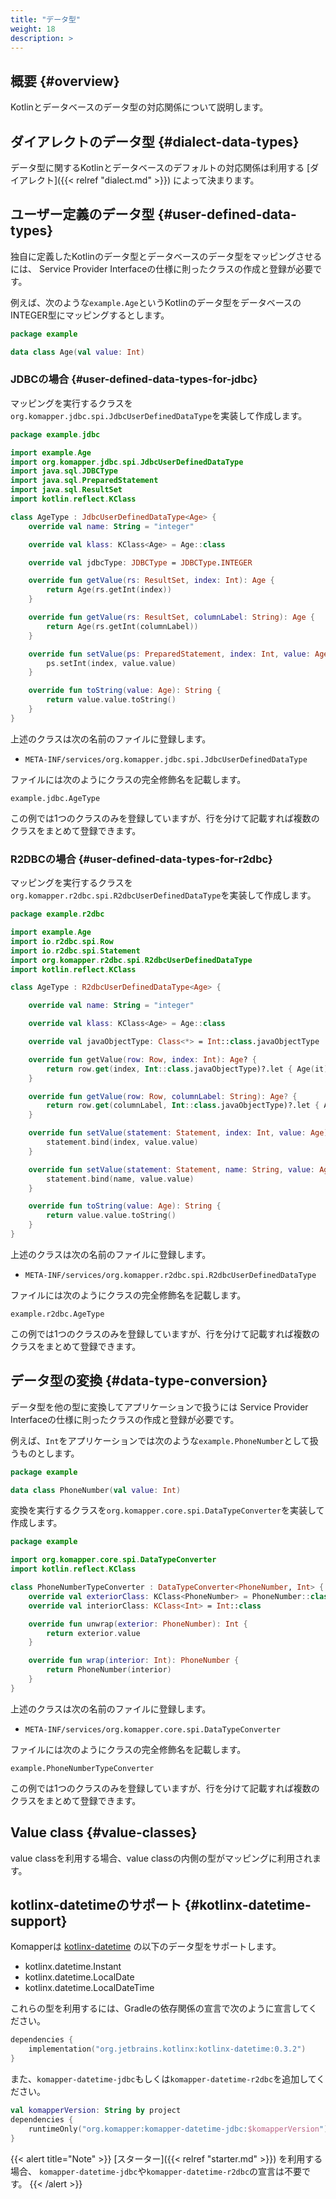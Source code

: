 ```yaml
---
title: "データ型"
weight: 18
description: >
---
```


## 概要 {#overview}

Kotlinとデータベースのデータ型の対応関係について説明します。

## ダイアレクトのデータ型 {#dialect-data-types}

データ型に関するKotlinとデータベースのデフォルトの対応関係は利用する [ダイアレクト]({{< relref "dialect.md" >}}) によって決まります。

## ユーザー定義のデータ型 {#user-defined-data-types}

独自に定義したKotlinのデータ型とデータベースのデータ型をマッピングさせるには、
Service Provider Interfaceの仕様に則ったクラスの作成と登録が必要です。

例えば、次のような`example.Age`というKotlinのデータ型をデータベースのINTEGER型にマッピングするとします。

```kotlin
package example

data class Age(val value: Int)
```

### JDBCの場合 {#user-defined-data-types-for-jdbc}

マッピングを実行するクラスを`org.komapper.jdbc.spi.JdbcUserDefinedDataType`を実装して作成します。

```kotlin
package example.jdbc

import example.Age
import org.komapper.jdbc.spi.JdbcUserDefinedDataType
import java.sql.JDBCType
import java.sql.PreparedStatement
import java.sql.ResultSet
import kotlin.reflect.KClass

class AgeType : JdbcUserDefinedDataType<Age> {
    override val name: String = "integer"

    override val klass: KClass<Age> = Age::class

    override val jdbcType: JDBCType = JDBCType.INTEGER

    override fun getValue(rs: ResultSet, index: Int): Age {
        return Age(rs.getInt(index))
    }

    override fun getValue(rs: ResultSet, columnLabel: String): Age {
        return Age(rs.getInt(columnLabel))
    }

    override fun setValue(ps: PreparedStatement, index: Int, value: Age) {
        ps.setInt(index, value.value)
    }

    override fun toString(value: Age): String {
        return value.value.toString()
    }
}
```

上述のクラスは次の名前のファイルに登録します。

- `META-INF/services/org.komapper.jdbc.spi.JdbcUserDefinedDataType`

ファイルには次のようにクラスの完全修飾名を記載します。

```
example.jdbc.AgeType
```

この例では1つのクラスのみを登録していますが、行を分けて記載すれば複数のクラスをまとめて登録できます。

### R2DBCの場合 {#user-defined-data-types-for-r2dbc}

マッピングを実行するクラスを`org.komapper.r2dbc.spi.R2dbcUserDefinedDataType`を実装して作成します。

```kotlin
package example.r2dbc

import example.Age
import io.r2dbc.spi.Row
import io.r2dbc.spi.Statement
import org.komapper.r2dbc.spi.R2dbcUserDefinedDataType
import kotlin.reflect.KClass

class AgeType : R2dbcUserDefinedDataType<Age> {

    override val name: String = "integer"

    override val klass: KClass<Age> = Age::class

    override val javaObjectType: Class<*> = Int::class.javaObjectType

    override fun getValue(row: Row, index: Int): Age? {
        return row.get(index, Int::class.javaObjectType)?.let { Age(it) }
    }

    override fun getValue(row: Row, columnLabel: String): Age? {
        return row.get(columnLabel, Int::class.javaObjectType)?.let { Age(it) }
    }

    override fun setValue(statement: Statement, index: Int, value: Age) {
        statement.bind(index, value.value)
    }

    override fun setValue(statement: Statement, name: String, value: Age) {
        statement.bind(name, value.value)
    }

    override fun toString(value: Age): String {
        return value.value.toString()
    }
}
```

上述のクラスは次の名前のファイルに登録します。

- `META-INF/services/org.komapper.r2dbc.spi.R2dbcUserDefinedDataType`

ファイルには次のようにクラスの完全修飾名を記載します。

```
example.r2dbc.AgeType
```

この例では1つのクラスのみを登録していますが、行を分けて記載すれば複数のクラスをまとめて登録できます。

## データ型の変換 {#data-type-conversion}

データ型を他の型に変換してアプリケーションで扱うには
Service Provider Interfaceの仕様に則ったクラスの作成と登録が必要です。

例えば、`Int`をアプリケーションでは次のような`example.PhoneNumber`として扱うものとします。

```kotlin
package example

data class PhoneNumber(val value: Int)
```

変換を実行するクラスを`org.komapper.core.spi.DataTypeConverter`を実装して作成します。

```kotlin
package example

import org.komapper.core.spi.DataTypeConverter
import kotlin.reflect.KClass

class PhoneNumberTypeConverter : DataTypeConverter<PhoneNumber, Int> {
    override val exteriorClass: KClass<PhoneNumber> = PhoneNumber::class
    override val interiorClass: KClass<Int> = Int::class

    override fun unwrap(exterior: PhoneNumber): Int {
        return exterior.value
    }

    override fun wrap(interior: Int): PhoneNumber {
        return PhoneNumber(interior)
    }
}
```

上述のクラスは次の名前のファイルに登録します。

- `META-INF/services/org.komapper.core.spi.DataTypeConverter`

ファイルには次のようにクラスの完全修飾名を記載します。

```
example.PhoneNumberTypeConverter
```

この例では1つのクラスのみを登録していますが、行を分けて記載すれば複数のクラスをまとめて登録できます。

## Value class {#value-classes}

value classを利用する場合、value classの内側の型がマッピングに利用されます。

## kotlinx-datetimeのサポート {#kotlinx-datetime-support}

Komapperは [kotlinx-datetime](https://github.com/Kotlin/kotlinx-datetime) の以下のデータ型をサポートします。

- kotlinx.datetime.Instant
- kotlinx.datetime.LocalDate
- kotlinx.datetime.LocalDateTime

これらの型を利用するには、Gradleの依存関係の宣言で次のように宣言してください。

```kotlin
dependencies {
    implementation("org.jetbrains.kotlinx:kotlinx-datetime:0.3.2")
}
```

また、`komapper-datetime-jdbc`もしくは`komapper-datetime-r2dbc`を追加してください。

```kotlin
val komapperVersion: String by project
dependencies {
    runtimeOnly("org.komapper:komapper-datetime-jdbc:$komapperVersion")
}
```

{{< alert title="Note" >}}
[スターター]({{< relref "starter.md" >}}) を利用する場合、
`komapper-datetime-jdbc`や`komapper-datetime-r2dbc`の宣言は不要です。
{{< /alert >}}
